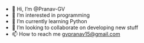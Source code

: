 - 👋 Hi, I’m @Pranav-GV
- 👀 I’m interested in programming 
- 🌱 I’m currently learning Python 
- 💞️ I’m looking to collaborate on developing new stuff 
- 📫 How to reach me gvpranav15@gmail.com

<!---
Pranav-GV/Pranav-GV is a ✨ special ✨ repository because its `README.md` (this file) appears on your GitHub profile.
You can click the Preview link to take a look at your changes.
--->
